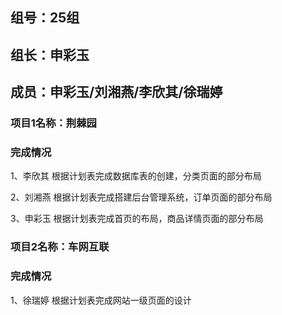 ## 组号：25组

## 组长：申彩玉

## 成员：申彩玉/刘湘燕/李欣其/徐瑞婷

### 项目1名称：荆棘园

### 完成情况

1、李欣其 根据计划表完成数据库表的创建，分类页面的部分布局

2、刘湘燕 根据计划表完成搭建后台管理系统，订单页面的部分布局

3、申彩玉 根据计划表完成首页的布局，商品详情页面的部分布局

### 项目2名称：车网互联

### 完成情况

1、徐瑞婷  根据计划表完成网站一级页面的设计